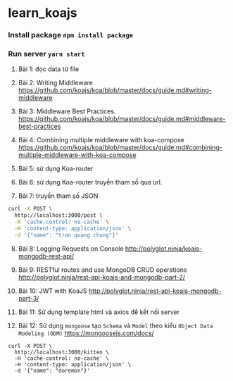 # learn_koajs


### Install package `npm install package`
### Run server `yarn start`

1. Bài 1: đọc data từ file

2. Bài 2: Writing Middleware
   https://github.com/koajs/koa/blob/master/docs/guide.md#writing-middleware
   
3. Bài 3: Middleware Best Practices.
   https://github.com/koajs/koa/blob/master/docs/guide.md#middleware-best-practices

4. Bài 4: Combining multiple middleware with koa-compose
   https://github.com/koajs/koa/blob/master/docs/guide.md#combining-multiple-middleware-with-koa-compose
   
5. Bài 5: sử dụng Koa-router

6. Bài 6: sử dụng Koa-router truyền tham số qua url.

7. Bài 7: truyền tham số JSON
```sh
curl -X POST \
  http://localhost:3000/post \
  -H 'cache-control: no-cache' \
  -H 'content-type: application/json' \
  -d '{"name": "tran quang chung"}'
```
8. Bài 8: Logging Requests on Console
   http://polyglot.ninja/koajs-mongodb-rest-api/
   
9. Bài 9: RESTful routes and use MongoDB CRUD operations
   http://polyglot.ninja/rest-api-koajs-and-mongodb-part-2/

10. Bài 10: JWT with KoaJS
    http://polyglot.ninja/rest-api-koajs-mongodb-part-3/
    
11. Bài 11: Sử dụng template html và axios để kết nối server

12. Bài 12: Sử dụng `mongoose` tạo `Schema` và `Model` theo kiểu `Object Data Modeling (ODM)`
    https://mongoosejs.com/docs/
    
 ```shell
 curl -X POST \
   http://localhost:3000/kitten \
   -H 'cache-control: no-cache' \
   -H 'content-type: application/json' \
   -d '{"name": "doremon"}'
 ```

